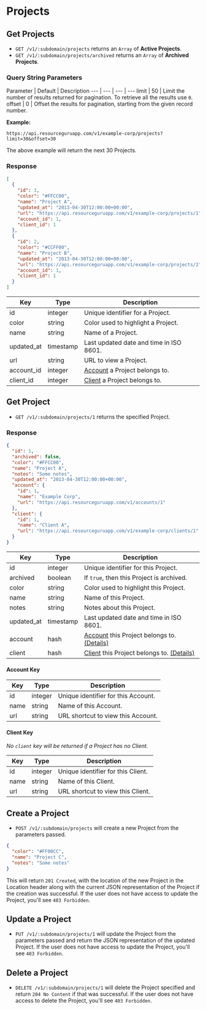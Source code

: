 # Projects

## Get Projects

* `GET /v1/:subdomain/projects` returns an `Array` of **Active Projects**.
* `GET /v1/:subdomain/projects/archived` returns an `Array` of **Archived Projects**.

### Query String Parameters

Parameter | Default | Description
--- | --- | --- | ---
limit | 50 | Limit the number of results returned for pagination. To retrieve all the results use `0`.
offset | 0 | Offset the results for pagination, starting from the given record number.

**Example:**

```
https://api.resourceguruapp.com/v1/example-corp/projects?limit=30&offset=30
```

The above example will return the next 30 Projects.

### Response

```json
[
  {
    "id": 1,
    "color": "#FFCC00",
    "name": "Project A",
    "updated_at": "2013-04-30T12:00:00+00:00",
    "url": "https://api.resourceguruapp.com/v1/example-corp/projects/1",
    "account_id": 1,
    "client_id": 1
  },
  {
    "id": 2,
    "color": "#CCFF00",
    "name": "Project B",
    "updated_at": "2013-04-30T12:00:00+00:00",
    "url": "https://api.resourceguruapp.com/v1/example-corp/projects/2",
    "account_id": 1,
    "client_id": 1
  }
]
```

Key | Type | Description
--- | --- | ---
id | integer | Unique identifier for a Project.
color | string | Color used to highlight a Project.
name | string | Name of a Project.
updated_at | timestamp | Last updated date and time in ISO 8601.
url | string | URL to view a Project.
account_id | integer | [Account] a Project belongs to.
client_id | integer | [Client] a Project belongs to.

## Get Project

* `GET /v1/:subdomain/projects/1` returns the specified Project.

### Response

```json
{
  "id": 1,
  "archived": false,
  "color": "#FFCC00",
  "name": "Project A",
  "notes": "Some notes",
  "updated_at": "2013-04-30T12:00:00+00:00",
  "account": {
    "id": 1,
    "name": "Example Corp",
    "url": "https://api.resourceguruapp.com/v1/accounts/1"
  },
  "client": {
    "id": 1,
    "name": "Client A",
    "url": "https://api.resourceguruapp.com/v1/example-corp/clients/1"
  }
}
```

Key | Type | Description
--- | --- | ---
id | integer | Unique identifier for this Project.
archived | boolean | If `true`, then this Project is archived.
color | string | Color used to highlight this Project.
name | string | Name of this Project.
notes | string | Notes about this Project.
updated_at | timestamp | Last updated date and time in ISO 8601.
account | hash | [Account] this Project belongs to. [(Details)](#account-key)
client | hash | [Client] this Project belongs to. [(Details)](#client-key)

#### Account Key

Key | Type | Description
--- | --- | ---
id | integer | Unique identifier for this Account.
name | string | Name of this Account.
url | string | URL shortcut to view this Account.

#### Client Key

*No `client` key will be returned if a Project has no Client.*

Key | Type | Description
--- | --- | ---
id | integer | Unique identifier for this Client.
name | string | Name of this Client.
url | string | URL shortcut to view this Client.

[Account]: ../endpoints/accounts.md "Account Documentation"
[Client]: ../endpoints/clients.md "Client Documentation"

## Create a Project

* `POST /v1/:subdomain/projects` will create a new Project from the parameters passed.

```json
{
  "color": "#FF00CC",
  "name": "Project C",
  "notes": "Some notes"
}
```

This will return `201 Created`, with the location of the new Project in the Location header
along with the current JSON representation of the Project if the creation was successful.
If the user does not have access to update the Project, you'll see `403 Forbidden`.

## Update a Project

* `PUT /v1/:subdomain/projects/1` will update the Project from the parameters passed and return
the JSON representation of the updated Project. If the user does not have access to update
the Project, you'll see `403 Forbidden`.

## Delete a Project

* `DELETE /v1/:subdomain/projects/1` will delete the Project specified and return `204 No Content`
if that was successful. If the user does not have access to delete the Project, you'll see `403 Forbidden`.
